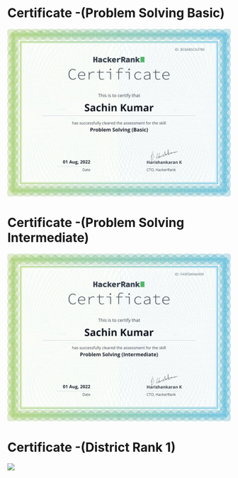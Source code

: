 # Certificate -(Problem Solving Basic)

<img src="https://github.com/B19EE075/Certificates/blob/d4a4f0c6c6f18884cee2421c0d3cf62b19de6c30/ProblemSolvingBasic.png" width=600>

# Certificate -(Problem Solving Intermediate)

<img src="https://github.com/B19EE075/Certificates/blob/d4a4f0c6c6f18884cee2421c0d3cf62b19de6c30/ProblemSolvingInter.png" width=600>

# Certificate -(District Rank 1)

<img src="https://github.com/B19EE075/Certificates/blob/d4a4f0c6c6f18884cee2421c0d3cf62b19de6c30/DistrictRank1.jpg" width=600>
